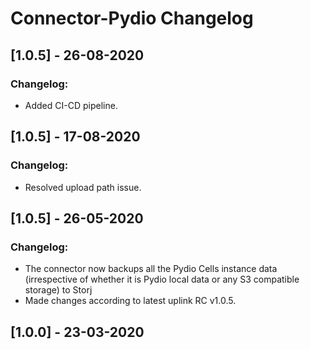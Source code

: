 # Connector-Pydio Changelog

## [1.0.5] - 26-08-2020
### Changelog:
* Added CI-CD pipeline.

## [1.0.5] - 17-08-2020
### Changelog:
* Resolved upload path issue.

## [1.0.5] - 26-05-2020
### Changelog:
* The connector now backups all the Pydio Cells instance data (irrespective of whether it is Pydio local data or any S3 compatible storage) to Storj
* Made changes according to latest uplink RC v1.0.5.

## [1.0.0] - 23-03-2020
